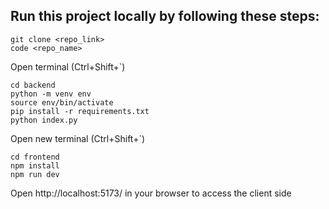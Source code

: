## Run this project locally by following these steps:


```
git clone <repo_link>
code <repo_name>
```
Open terminal (Ctrl+Shift+`)
```
cd backend
python -m venv env
source env/bin/activate
pip install -r requirements.txt
python index.py
```
Open new terminal (Ctrl+Shift+`)
```
cd frontend
npm install
npm run dev

```
Open http://localhost:5173/ in your browser to access the client side